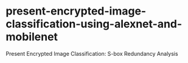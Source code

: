 # present-encrypted-image-classification-using-alexnet-and-mobilenet
Present Encrypted Image Classification: S-box Redundancy Analysis
